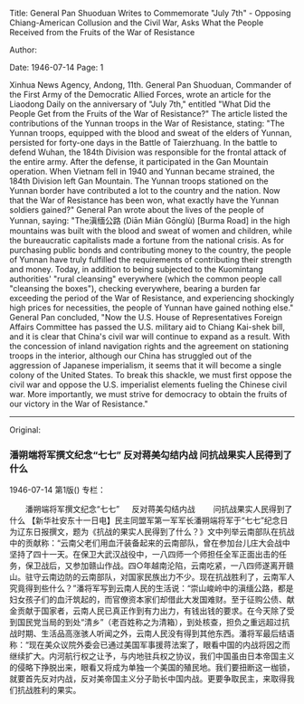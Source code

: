 Title: General Pan Shuoduan Writes to Commemorate "July 7th" - Opposing Chiang-American Collusion and the Civil War, Asks What the People Received from the Fruits of the War of Resistance

Author:

Date: 1946-07-14
Page: 1

Xinhua News Agency, Andong, 11th. General Pan Shuoduan, Commander of the First Army of the Democratic Allied Forces, wrote an article for the Liaodong Daily on the anniversary of "July 7th," entitled "What Did the People Get from the Fruits of the War of Resistance?" The article listed the contributions of the Yunnan troops in the War of Resistance, stating: "The Yunnan troops, equipped with the blood and sweat of the elders of Yunnan, persisted for forty-one days in the Battle of Taierzhuang. In the battle to defend Wuhan, the 184th Division was responsible for the frontal attack of the entire army. After the defense, it participated in the Gan Mountain operation. When Vietnam fell in 1940 and Yunnan became strained, the 184th Division left Gan Mountain. The Yunnan troops stationed on the Yunnan border have contributed a lot to the country and the nation. Now that the War of Resistance has been won, what exactly have the Yunnan soldiers gained?" General Pan wrote about the lives of the people of Yunnan, saying: "The滇缅公路 (Diān Miǎn Gōnglù) [Burma Road] in the high mountains was built with the blood and sweat of women and children, while the bureaucratic capitalists made a fortune from the national crisis. As for purchasing public bonds and contributing money to the country, the people of Yunnan have truly fulfilled the requirements of contributing their strength and money. Today, in addition to being subjected to the Kuomintang authorities' "rural cleansing" everywhere (which the common people call "cleansing the boxes"), checking everywhere, bearing a burden far exceeding the period of the War of Resistance, and experiencing shockingly high prices for necessities, the people of Yunnan have gained nothing else." General Pan concluded, "Now the U.S. House of Representatives Foreign Affairs Committee has passed the U.S. military aid to Chiang Kai-shek bill, and it is clear that China's civil war will continue to expand as a result. With the concession of inland navigation rights and the agreement on stationing troops in the interior, although our China has struggled out of the aggression of Japanese imperialism, it seems that it will become a single colony of the United States. To break this shackle, we must first oppose the civil war and oppose the U.S. imperialist elements fueling the Chinese civil war. More importantly, we must strive for democracy to obtain the fruits of our victory in the War of Resistance."



<hr /> 

Original: 


### 潘朔端将军撰文纪念“七七”  反对蒋美勾结内战  问抗战果实人民得到了什么

1946-07-14
第1版()
专栏：

　　潘朔端将军撰文纪念“七七”
　  反对蒋美勾结内战
　　问抗战果实人民得到了什么
    【新华社安东十一日电】民主同盟军第一军军长潘朔端将军于“七七”纪念日为辽东日报撰文，题为《抗战的果实人民得到了什么？》文中列举云南部队在抗战中的贡献称：“云南父老们用血汗装备起来的云南部队，曾在参加台儿庄大会战中坚持了四十一天。在保卫大武汉战役中，一八四师一个师担任全军正面出击的任务，保卫战后，又参加赣山作战。四○年越南沦陷，云南吃紧，一八四师遂离开赣山。驻守云南边防的云南部队，对国家民族出力不少。现在抗战胜利了，云南军人究竟得到些什么？”潘将军写到云南人民的生活说：“崇山峻岭中的滇缅公路，都是妇女孩子们的血汗筑起的，而官僚资本家们却借此大发国难财。至于征购公债、献金贡献于国家者，云南人民已真正作到有力出力，有钱出钱的要求。在今天除了受到国民党当局的到处“清乡”（老百姓称之为清箱），到处核查，担负之重远超过抗战时期、生活品高涨骇人听闻之外，云南人民没有得到其他东西。潘将军最后结语称：“现在美众议院外委会已通过美国军事援蒋法案了，眼看中国的内战将因之而继续扩大。内河航行权之让予，与内地驻兵权之协议，我们中国虽由日本帝国主义的侵略下挣脱出来，眼看又将成为单独一个美国的殖民地。我们要扭断这一枷锁，就要首先反对内战，反对美帝国主义分子助长中国内战。更要争取民主，来取得我们抗战胜利的果实。
